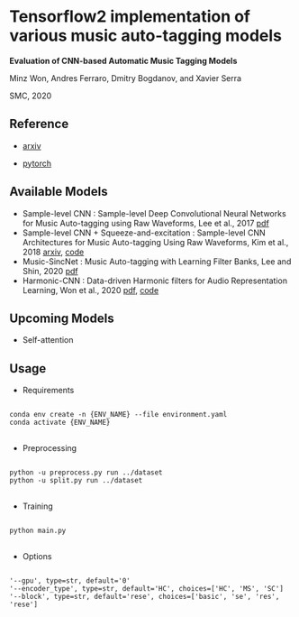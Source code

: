 Tensorflow2 implementation of various music auto-tagging models
==

<b>Evaluation of CNN-based Automatic Music Tagging Models</b> 

Minz Won, Andres Ferraro, Dmitry Bogdanov, and Xavier Serra

SMC, 2020

Reference
--

* [arxiv](https://arxiv.org/abs/2006.00751)

* [pytorch](https://github.com/minzwon/sota-music-tagging-models)


Available Models
--
* Sample-level CNN : Sample-level Deep Convolutional Neural Networks for Music Auto-tagging using Raw Waveforms, Lee et al., 2017 [pdf](https://mac.kaist.ac.kr/pubs/LeeParkKimNam-smc2017.pdf)
* Sample-level CNN + Squeeze-and-excitation : Sample-level CNN Architectures for Music Auto-tagging Using Raw Waveforms, Kim et al., 2018 [arxiv](https://arxiv.org/abs/1710.10451), [code](https://github.com/tae-jun/resemul)
* Music-SincNet : Music Auto-tagging with Learning Filter Banks, Lee and Shin, 2020 [pdf](https://github.com/jaehwlee/music-sincnet/files/5760095/2020KSC_.pdf)
* Harmonic-CNN : Data-driven Harmonic filters for Audio Representation Learning, Won et al., 2020 [pdf](https://ccrma.stanford.edu/~urinieto/MARL/publications/ICASSP2020_Won.pdf), [code](https://github.com/minzwon/data-driven-harmonic-filters)

Upcoming Models
--
* Self-attention


Usage
--
* Requirements
<pre>
<code>
conda env create -n {ENV_NAME} --file environment.yaml
conda activate {ENV_NAME}
</code>
</pre>

* Preprocessing
<pre>
<code>
python -u preprocess.py run ../dataset
python -u split.py run ../dataset
</code>
</pre>

* Training
<pre>
<code>
python main.py
</code>
</pre>

* Options
<pre>
<code>
'--gpu', type=str, default='0'
'--encoder_type', type=str, default='HC', choices=['HC', 'MS', 'SC']
'--block', type=str, default='rese', choices=['basic', 'se', 'res', 'rese']
</code>
</pre>
